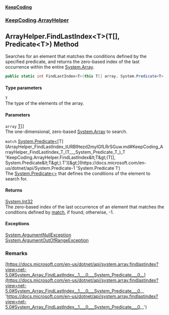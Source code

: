 #### [KeepCoding](index.md 'index')
### [KeepCoding](KeepCoding.md 'KeepCoding').[ArrayHelper](ArrayHelper.md 'KeepCoding.ArrayHelper')
## ArrayHelper.FindLastIndex&lt;T&gt;(T[], Predicate&lt;T&gt;) Method
Searches for an element that matches the conditions defined by the specified predicate, and returns the zero-based index of the last occurrence within the entire [System.Array](https://docs.microsoft.com/en-us/dotnet/api/System.Array 'System.Array').  
```csharp
public static int FindLastIndex<T>(this T[] array, System.Predicate<T> match);
```
#### Type parameters
<a name='KeepCoding_ArrayHelper_FindLastIndex_T_(T___System_Predicate_T_)_T'></a>
`T`  
The type of the elements of the array.
  
#### Parameters
<a name='KeepCoding_ArrayHelper_FindLastIndex_T_(T___System_Predicate_T_)_array'></a>
`array` [T](ArrayHelper_FindLastIndex_tURB9tezd2myIGfLRrSGuw.md#KeepCoding_ArrayHelper_FindLastIndex_T_(T___System_Predicate_T_)_T 'KeepCoding.ArrayHelper.FindLastIndex&lt;T&gt;(T[], System.Predicate&lt;T&gt;).T')[[]](https://docs.microsoft.com/en-us/dotnet/api/System.Array 'System.Array')  
The one-dimensional, zero-based [System.Array](https://docs.microsoft.com/en-us/dotnet/api/System.Array 'System.Array') to search.
  
<a name='KeepCoding_ArrayHelper_FindLastIndex_T_(T___System_Predicate_T_)_match'></a>
`match` [System.Predicate&lt;](https://docs.microsoft.com/en-us/dotnet/api/System.Predicate-1 'System.Predicate`1')[T](ArrayHelper_FindLastIndex_tURB9tezd2myIGfLRrSGuw.md#KeepCoding_ArrayHelper_FindLastIndex_T_(T___System_Predicate_T_)_T 'KeepCoding.ArrayHelper.FindLastIndex&lt;T&gt;(T[], System.Predicate&lt;T&gt;).T')[&gt;](https://docs.microsoft.com/en-us/dotnet/api/System.Predicate-1 'System.Predicate`1')  
The [System.Predicate&lt;&gt;](https://docs.microsoft.com/en-us/dotnet/api/System.Predicate-1 'System.Predicate`1') that defines the conditions of the element to search for.
  
#### Returns
[System.Int32](https://docs.microsoft.com/en-us/dotnet/api/System.Int32 'System.Int32')  
The zero-based index of the last occurrence of an element that matches the conditions defined by [match](ArrayHelper_FindLastIndex_tURB9tezd2myIGfLRrSGuw.md#KeepCoding_ArrayHelper_FindLastIndex_T_(T___System_Predicate_T_)_match 'KeepCoding.ArrayHelper.FindLastIndex&lt;T&gt;(T[], System.Predicate&lt;T&gt;).match'), if found; otherwise, -1.
#### Exceptions
[System.ArgumentNullException](https://docs.microsoft.com/en-us/dotnet/api/System.ArgumentNullException 'System.ArgumentNullException')  
[System.ArgumentOutOfRangeException](https://docs.microsoft.com/en-us/dotnet/api/System.ArgumentOutOfRangeException 'System.ArgumentOutOfRangeException')  
### Remarks
[https://docs.microsoft.com/en-us/dotnet/api/system.array.findlastindex?view=net-5.0#System_Array_FindLastIndex__1___0___System_Predicate___0__](https://docs.microsoft.com/en-us/dotnet/api/system.array.findlastindex?view=net-5.0#System_Array_FindLastIndex__1___0___System_Predicate___0__ 'https://docs.microsoft.com/en-us/dotnet/api/system.array.findlastindex?view=net-5.0#System_Array_FindLastIndex__1___0___System_Predicate___0__')
